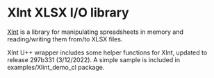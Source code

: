 # Xlnt XLSX I/O library

[Xlnt](https://github.com/tfussell/xlnt) is a library for manipulating spreadsheets in memory and reading/writing them from/to XLSX files.

Xlnt U++ wrapper includes some helper functions for Xlnt, updated to release 297b331 (3/12/2022).
A simple sample is included in examples/Xlint_demo_cl package.
